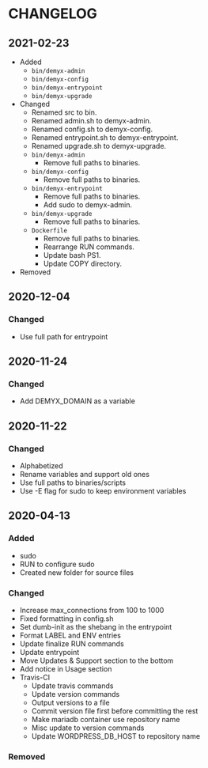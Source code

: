 # CHANGELOG

## 2021-02-23
- Added
    - `bin/demyx-admin`
    - `bin/demyx-config`
    - `bin/demyx-entrypoint`
    - `bin/demyx-upgrade`
- Changed
    - Renamed src to bin.
    - Renamed admin.sh to demyx-admin.
    - Renamed config.sh to demyx-config.
    - Renamed entrypoint.sh to demyx-entrypoint.
    - Renamed upgrade.sh to demyx-upgrade.
    - `bin/demyx-admin`
        - Remove full paths to binaries.
    - `bin/demyx-config`
        - Remove full paths to binaries.
    - `bin/demyx-entrypoint`
        - Remove full paths to binaries.
        - Add sudo to demyx-admin.
    - `bin/demyx-upgrade`
        - Remove full paths to binaries.
    - `Dockerfile`
        - Remove full paths to binaries.
        - Rearrange RUN commands.
        - Update bash PS1.
        - Update COPY directory.
- Removed

## 2020-12-04
### Changed
- Use full path for entrypoint

## 2020-11-24
### Changed
- Add DEMYX_DOMAIN as a variable

## 2020-11-22
### Changed
- Alphabetized
- Rename variables and support old ones
- Use full paths to binaries/scripts
- Use -E flag for sudo to keep environment variables

## 2020-04-13
### Added
- sudo
- RUN to configure sudo
- Created new folder for source files
### Changed
- Increase max_connections from 100 to 1000
- Fixed formatting in config.sh
- Set dumb-init as the shebang in the entrypoint
- Format LABEL and ENV entries
- Update finalize RUN commands
- Update entrypoint
- Move Updates & Support section to the bottom
- Add notice in Usage section
- Travis-CI
    - Update travis commands
    - Update version commands
    - Output versions to a file
    - Commit version file first before committing the rest
    - Make mariadb container use repository name
    - Misc update to version commands
    - Update WORDPRESS_DB_HOST to repository name
### Removed
